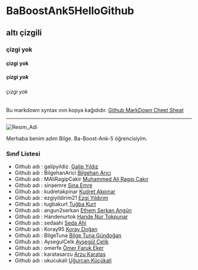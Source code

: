 # BaBoostAnk5HelloGithub
## altı çizgili
### çizgi yok
#### çizgi yok
##### çizgi yok
###### çizgi yok

Bu markdown syntax ının kopya kağıdıdır. [Github MarkDown Cheet Sheat](https://guides.github.com/pdfs/markdown-cheatsheet-online.pdf)


----


![Resim_Adi](https://raw.githubusercontent.com/gist/ManulMax/2d20af60d709805c55fd784ca7cba4b9/raw/bcfeac7604f674ace63623106eb8bb8471d844a6/github.gif)

Merhaba benim adım Bilge. Ba-Boost-Ank-5 öğrencisiyim.


### Sınıf Listesi
- Github adı : galipyildiz. [Galip Yıldız](https://github.com/galipyildiz)
- Github adı : BilgehanArici [Bilgehan Arıcı](https://github.com/BilgehanArici)
- Github adı : MAliRagipCakir [Muhammed Ali Ragıp Çakır](https://github.com/MAliRagipCakir)
- Github adı : sinaemre [Sina Emre](https://github.com/sinaemre)
- Github adı : kudretakpinar [Kudret Akpınar](https://github.com/kudretakpinar)
- Github adı : ezgiyildirim21 [Ezgi Yıldırım](https://github.com/ezgiyildirim21)
- Github adı : tugbakurt [Tuğba Kurt](https://github.com/tugbakurt)
- Github adı : angun2serkan [Ethem Serkan Angün](https://github.com/angun2serkan)
- Github adı : Handenurtok [Hande Nur Tokpunar](https://github.com/Handenurtok)
- Github adı : sedaahi [Seda Ahi](https://github.com/sedaahi)
- Github adı : Koray95 [Koray Doğan](https://github.com/Koray95)
- Github adı : BilgeTuna [Bilge Tuna Gündoğan](https://github.com/BilgeTuna)
- Github adı : AysegulCelk [Ayşegül Çelik](https://github.com/AysegulCelk)
- Github adı : omerfe [Ömer Faruk Eker](https://github.com/omerfe)
- Github adı : karatasarzu [Arzu Karataş](https://github.com/karatasarzu)
- Github adı : ukucukali [Uğurcan Küçükali](https://github.com/ukucukali)
